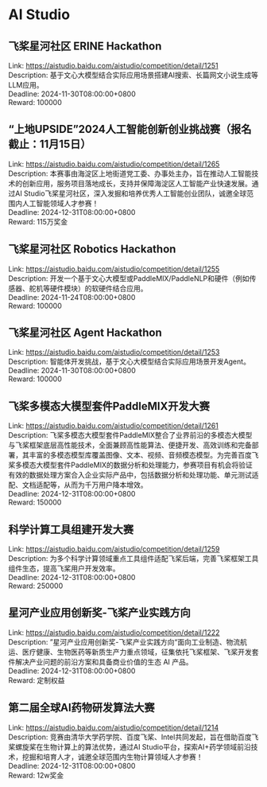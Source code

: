 # AI Studio



## 飞桨星河社区 ERINE Hackathon

Link: https://aistudio.baidu.com/aistudio/competition/detail/1251  
Description: 基于文心大模型结合实际应用场景搭建AI搜索、长篇网文小说生成等LLM应用。  
Deadline: 2024-11-30T08:00:00+0800  
Reward: 100000  


## “上地UPSIDE”2024人工智能创新创业挑战赛（报名截止：11月15日）

Link: https://aistudio.baidu.com/aistudio/competition/detail/1265  
Description: 本赛事由海淀区上地街道党工委、办事处主办，旨在推动人工智能技术的创新应用，服务项目落地成长，支持并保障海淀区人工智能产业快速发展。通过AI Studio飞桨星河社区，深入发掘和培养优秀人工智能创业团队，诚邀全球范围内人工智能领域人才参赛！  
Deadline: 2024-12-31T08:00:00+0800  
Reward: 115万奖金  


## 飞桨星河社区 Robotics Hackathon

Link: https://aistudio.baidu.com/aistudio/competition/detail/1255  
Description: 开发一个基于文心大模型或PaddleMIX/PaddleNLP和硬件（例如传感器、舵机等硬件模块）的软硬件结合应用。  
Deadline: 2024-11-24T08:00:00+0800  
Reward: 100000  


## 飞桨星河社区 Agent Hackathon

Link: https://aistudio.baidu.com/aistudio/competition/detail/1253  
Description: 智能体开发挑战，基于文心大模型结合实际应用场景开发Agent。  
Deadline: 2024-11-30T08:00:00+0800  
Reward: 100000  


## 飞桨多模态大模型套件PaddleMIX开发大赛

Link: https://aistudio.baidu.com/aistudio/competition/detail/1261  
Description: 飞桨多模态大模型套件PaddleMIX整合了业界前沿的多模态大模型与飞桨框架底层高性能技术，全面兼顾高性能算法、便捷开发、高效训练和完备部署，其丰富的多模态模型库覆盖图像、文本、视频、音频模态模型。为完善百度飞桨多模态大模型套件PaddleMIX的数据分析和处理能力，参赛项目有机会将验证有效的数据处理方案合入企业实际产品中，包括数据分析和处理功能、单元测试适配、文档适配等，从而为千万用户降本增效。  
Deadline: 2024-12-31T08:00:00+0800  
Reward: 150000  


## 科学计算工具组建开发大赛

Link: https://aistudio.baidu.com/aistudio/competition/detail/1259  
Description: 为多个科学计算领域重点工具组件适配飞桨后端，完善飞桨框架工具组件生态，提高飞桨用户开发效率。  
Deadline: 2024-12-31T08:00:00+0800  
Reward: 250000  


## 星河产业应用创新奖-飞桨产业实践方向

Link: https://aistudio.baidu.com/aistudio/competition/detail/1222  
Description: ”星河产业应用创新奖-飞桨产业实践方向“面向工业制造、物流航运、医疗健康、生物医药等新质生产力重点领域，征集依托飞桨框架、飞桨开发套件解决产业问题的前沿方案和具备商业价值的生态 AI 产品。  
Deadline: 2024-12-31T08:00:00+0800  
Reward: 定制权益  


## 第二届全球AI药物研发算法大赛

Link: https://aistudio.baidu.com/aistudio/competition/detail/1214  
Description: 竞赛由清华大学药学院、百度飞桨、Intel共同发起，旨在借助百度飞桨螺旋桨在生物计算上的算法优势，通过AI Studio平台，探索AI+药学领域前沿技术，挖掘和培育人才，诚邀全球范围内生物计算领域人才参赛！  
Deadline: 2024-12-31T08:00:00+0800  
Reward: 12w奖金  

